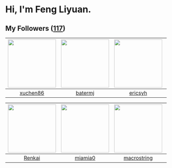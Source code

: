 # Hi, I'm Feng Liyuan.

## My Followers ([117](https://github.com/SunRunAway?tab=followers))

| <img src="https://avatars.githubusercontent.com/u/39176987?v=4" width="150" height="150" /> | <img src="https://avatars.githubusercontent.com/u/250445?v=4" width="150" height="150" /> | <img src="https://avatars.githubusercontent.com/u/10498732?v=4" width="150" height="150" /> | <img src="https://avatars.githubusercontent.com/u/1175567?v=4" width="150" height="150" /> |
| :-----------------------------------------------------------------------------------------: | :---------------------------------------------------------------------------------------: | :-----------------------------------------------------------------------------------------: | :----------------------------------------------------------------------------------------: |
|                           [xuchen86](https://github.com/xuchen86)                           |                           [batermj](https://github.com/batermj)                           |                            [ericsyh](https://github.com/ericsyh)                            |                              [xen0n](https://github.com/xen0n)                             |

| <img src="https://avatars.githubusercontent.com/u/3381789?v=4" width="150" height="150" /> | <img src="https://avatars.githubusercontent.com/u/25542995?v=4" width="150" height="150" /> | <img src="https://avatars.githubusercontent.com/u/35601156?v=4" width="150" height="150" /> | <img src="https://avatars.githubusercontent.com/u/43415053?v=4" width="150" height="150" /> |
| :----------------------------------------------------------------------------------------: | :-----------------------------------------------------------------------------------------: | :-----------------------------------------------------------------------------------------: | :-----------------------------------------------------------------------------------------: |
|                             [Renkai](https://github.com/Renkai)                            |                            [miamia0](https://github.com/miamia0)                            |                        [macrostring](https://github.com/macrostring)                        |                              [mytxd](https://github.com/mytxd)                              |